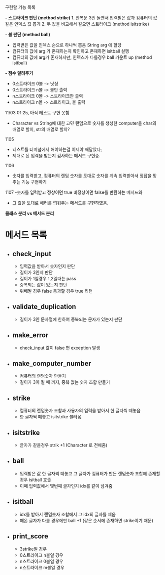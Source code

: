 구현할 기능 목록

**- 스트라이크 판단 (method strike)**
    1. 반복문 3번 돌면서 입력받은 값과 컴퓨터의 값 같은 인덱스 값 뽑기
    2. 두 값을 비교해서 같으면 스트라이크 (method isitstrike)

**- 볼 판단 (method ball)**
  - 입력받은 값을 인덱스 순으로 하나씩 뽑음 String arg 에 할당
  - 컴퓨터의 값에 arg 가 존재하는지 확인하고 존재하면 isitball 실행 
  - 컴퓨터의 값에 arg가 존재하지만, 인덱스가 다를경우 ball 카운트 up (method isitball)
  
**- 점수 알려주기**
  - 0스트라이크 0볼 -> 낫싱
  - 0스트라이크 n볼 -> 볼만 출력
  - n스트라이크 0볼 -> 스트라이크만 출력
  - n스트라이크 n볼 -> 스트라이크, 볼 출력

11/03 01:25, 아직 테스트 구현 못함

- Character vs String에 대한 고민
랜덤으로  숫자를 생성한 computer을 char의 배열로 할지, str의 배열로 할지?

1105
- 테스트를 터미널에서 해야하는걸 이제야 깨달았다;
- 제대로 된 입력을 받는지 검사하는 메서드 구현중.

1106
- 숫자를 입력받고, 컴퓨터의 랜덤 숫자를 토대로 숫자를 계속 입력받아서 정답을 맞추는 기능 구현하기

1107
-숫자를 입력받고 정상이면 true 비정상이면 false를 반환하는 메서드와
- 그 값을 토대로 에러를 띄워주는 메서드를 구현하였음.

**클래스 분리 vs 메서드 분리**



# 메서드 목록


- ## check_input
    - 입력값을 받아서 숫자인지 판단
    - 길이가 3인지 판단
    - 길이가 1일경우 1,2일때는 pass
    - 중복되는 값이 있는지 판단
    - 위배될 경우 false 통과할 경우 true 리턴
  
- ## validate_duplication
  - 길이가 3인 문자열에 한하여 중복되는 문자가 있는지 판단
  
- ## make_error
  - check_input 값이 false 면 exception 발생

- ## make_computer_number
  - 컴퓨터의 랜덤숫자 만들기
  - 길이가 3이 될 때 까지, 중복 없는 숫자 조합 만들기
  
- ## strike
  - 컴퓨터의 랜덤숫자 조합과 사용자의 입력을 받아서 한 글자씩 떼놓음
  - 한 글자씩 뗴놓고 isitstrike 불러옴

- ## isitstrike
  - 글자가 같을경우 strik +1 (Character 로 전해줌)

- ## ball
  - 입력받은 값 한 글자씩 떼놓고 그 글자가 컴퓨터가 만든 랜덤숫자 조합에 존재할 경우 isitball 호출
  - 이때 입력값에서 몇번째 글자인지 idx를 같이 넘겨줌

- ## isitball
  - idx를 받아서 랜덤숫자 조합에서 그 idx의 글자를 떼옴
  - 떼온 글자가 다를 경우에만 ball +1  (같은 순서에 존재하면 strike이기 때문)

- ## print_score
  - 3strike일 경우
  - 0스트라이크 n볼일 경우
  - n스트라이크 0볼일 경우
  - n스트라이크 m볼일 경우